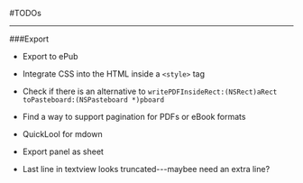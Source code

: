 #TODOs

---

###Export

* Export to ePub

* Integrate CSS into the HTML inside a `<style>` tag

* Check if there is an alternative to `writePDFInsideRect:(NSRect)aRect toPasteboard:(NSPasteboard *)pboard`

* Find a way to support pagination for PDFs or eBook formats

* QuickLool for mdown

* Export panel as sheet

* Last line in textview looks truncated---maybee need an extra line?